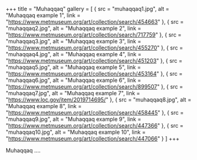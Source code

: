 +++
title = "Muhaqqaq"
gallery = [
  { src = "muhaqqaq1.jpg", alt = "Muhaqqaq example 1", link = "https://www.metmuseum.org/art/collection/search/454663" },
  { src = "muhaqqaq2.jpg", alt = "Muhaqqaq example 2", link = "https://www.metmuseum.org/art/collection/search/717759" },
  { src = "muhaqqaq3.jpg", alt = "Muhaqqaq example 3", link = "https://www.metmuseum.org/art/collection/search/455270" },
  { src = "muhaqqaq4.jpg", alt = "Muhaqqaq example 4", link = "https://www.metmuseum.org/art/collection/search/451203" },
  { src = "muhaqqaq5.jpg", alt = "Muhaqqaq example 5", link = "https://www.metmuseum.org/art/collection/search/453164" },
  { src = "muhaqqaq6.jpg", alt = "Muhaqqaq example 6", link = "https://www.metmuseum.org/art/collection/search/899507" },
  { src = "muhaqqaq7.jpg", alt = "Muhaqqaq example 7", link = "https://www.loc.gov/item/2019714695/" },
  { src = "muhaqqaq8.jpg", alt = "Muhaqqaq example 8", link = "https://www.metmuseum.org/art/collection/search/458445" },
  { src = "muhaqqaq9.jpg", alt = "Muhaqqaq example 9", link = "https://www.metmuseum.org/art/collection/search/447366" },
  { src = "muhaqqaq10.jpg", alt = "Muhaqqaq example 10", link = "https://www.metmuseum.org/art/collection/search/447066" }
]
+++

Muhaqqaq ....

